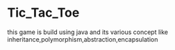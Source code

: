 # Tic_Tac_Toe
 this game is build using java and its various concept like inheritance,polymorphism,abstraction,encapsulation
 
